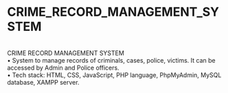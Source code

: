 # CRIME_RECORD_MANAGEMENT_SYSTEM<br>
<br>
CRIME RECORD MANAGEMENT SYSTEM <br>
• System to manage records of criminals, cases, police, victims. It can be accessed by Admin and Police officers. <br>
• Tech stack: HTML, CSS, JavaScript, PHP language, PhpMyAdmin, MySQL database, XAMPP server. 
